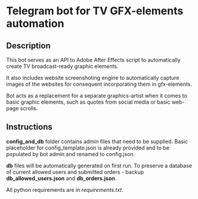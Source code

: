 # Telegram bot for TV GFX-elements automation

## Description

This bot serves as an API to Adobe After Effects script to automatically create TV broadcast-ready graphic elements.

It also includes website screenshoting engine to automatically capture images of the websites for consequent incorporating them in gfx-elements.

Bot acts as a replacement for a separate graphics-artist when it comes to basic graphic elements, such as quotes from social media or basic web-page scrolls.

## Instructions

**config_and_db** folder contains admin files that need to be supplied. Basic placeholder for config_template.json is already provided and to be populated by bot admin and renamed to config.json.

**db** files will be automatically generated on first run. To preserve a database of current allowed users and submitted orders - backup **db_allowed_users.json** and **db_orders.json**.

All python requirements are in *requirements.txt*.
